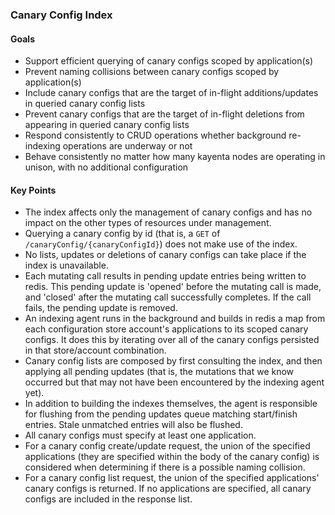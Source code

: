 ### Canary Config Index
#### Goals
* Support efficient querying of canary configs scoped by application(s)
* Prevent naming collisions between canary configs scoped by application(s)
* Include canary configs that are the target of in-flight additions/updates in queried canary config lists
* Prevent canary configs that are the target of in-flight deletions from appearing in queried canary config lists
* Respond consistently to CRUD operations whether background re-indexing operations are underway or not
* Behave consistently no matter how many kayenta nodes are operating in unison, with no additional configuration

#### Key Points
* The index affects only the management of canary configs and has no impact on the other types of resources under management.
* Querying a canary config by id (that is, a `GET` of `/canaryConfig/{canaryConfigId}`) does not make use of the index.
* No lists, updates or deletions of canary configs can take place if the index is unavailable.
* Each mutating call results in pending update entries being written to redis. This pending update is 'opened' before the mutating call is made,
and 'closed' after the mutating call successfully completes. If the call fails, the pending update is removed.
* An indexing agent runs in the background and builds in redis a map from each configuration store account's applications to its scoped canary configs.
It does this by iterating over all of the canary configs persisted in that store/account combination.
* Canary config lists are composed by first consulting the index, and then applying all pending updates (that is, the mutations that
we know occurred but that may not have been encountered by the indexing agent yet).
* In addition to building the indexes themselves, the agent is responsible for flushing from the pending updates queue matching start/finish entries.
Stale unmatched entries will also be flushed.
* All canary configs must specify at least one application.
* For a canary config create/update request, the union of the specified applications (they are specified within the body of the canary config) is considered
when determining if there is a possible naming collision.
* For a canary config list request, the union of the specified applications' canary configs is returned. If no applications are specified, all canary configs
are included in the response list.
